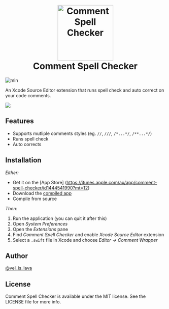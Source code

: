 
<h1 align="center">
  <br>
  <img src="https://github.com/velyan/Comment-Spell-Checker/blob/master/CheckAppIcon.png" alt="Comment Spell Checker" width="175">
  <br> Comment Spell Checker <br>
</h1>



![min](https://img.shields.io/badge/min-macOS%2010.14-lightgrey.svg)

An Xcode Source Editor extension that runs spell check and auto correct on your code comments.

![](https://github.com/velyan/Comment-Spell-Checker/blob/master/spell_checker_demo.gif)

## Features

- Supports mutliple comments styles (eg. `//`, `///`, `/*...*/`, `/**...*/`)
- Runs spell check
- Auto corrects

## Installation

*Either:*

- Get it on the [App Store] (https://itunes.apple.com/au/app/comment-spell-checker/id1444541990?mt=12)
- Download the [compiled app](https://github.com/velyan/Comment-Spell-Checker/releases/download/v1.0.0/Comment.Spell.Checker.app.zip)
- Compile from source

*Then:*

1. Run the application (you can quit it after this)
2. Open *System Preferences*
3. Open the *Extensions* pane
4. Find *Comment Spell Checker* and enable *Xcode Source Editor* extension
5. Select a `.swift` file in Xcode and choose *Editor -> Comment Wrapper*

## Author

[@vel_is_lava](https://twitter.com/vel_is_lava)

## License

Comment Spell Checker is available under the MIT license. See the LICENSE file for more info.
